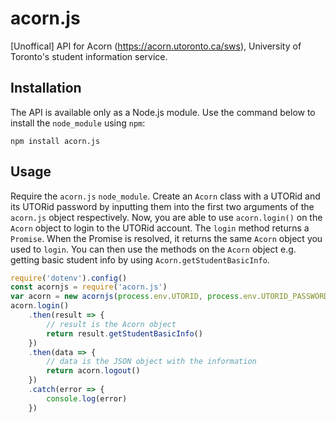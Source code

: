 # acorn.js
[Unoffical] API for Acorn (https://acorn.utoronto.ca/sws), University of Toronto's student information service.
## Installation
The API is available only as a Node.js module. Use the command below to install the `node_module` using `npm`:
```
npm install acorn.js
```
## Usage
Require the `acorn.js` `node_module`. Create an `Acorn` class with a UTORid and its UTORid password by inputting them into the first two arguments of the `acorn.js` object respectively. Now, you are able to use `acorn.login()` on the `Acorn` object to login to the UTORid account. The `login` method returns a `Promise`. When the Promise is resolved, it returns the same `Acorn` object you used to `login`. You can then use the methods on the `Acorn` object e.g. getting basic student info by using `Acorn.getStudentBasicInfo`.
```javascript
require('dotenv').config()
const acornjs = require('acorn.js')
var acorn = new acornjs(process.env.UTORID, process.env.UTORID_PASSWORD)
acorn.login()
    .then(result => {
        // result is the Acorn object
        return result.getStudentBasicInfo()
    })
    .then(data => {
        // data is the JSON object with the information
        return acorn.logout()
    })
    .catch(error => {
        console.log(error)
    })
```
